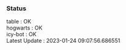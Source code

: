 ### Status


table : OK  
hogwarts : OK  
icy-bot : OK  
Latest Update : 2023-01-24 09:07:56.686551
